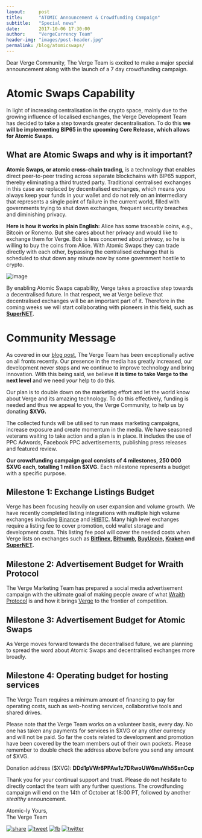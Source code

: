 ```yaml
---
layout:     post
title:      "ATOMIC Announcement & Crowdfunding Campaign"
subtitle:   "Special news"
date:       2017-10-06 17:30:00
author:     "VergeCurrency Team"
header-img: "images/post-header.jpg"
permalink: /blog/atomicswaps/
---
```


Dear Verge Community,
The Verge Team is excited to make a major special announcement along with the launch of a 7 day crowdfunding campaign.

Atomic Swaps Capability
=====================

In light of increasing centralisation in the crypto space, mainly due to the growing influence of localised exchanges, the Verge Development Team has decided to take a step towards greater decentralisation. To do this **we will be implementing BIP65 in the upcoming Core Release, which allows for Atomic Swaps.**

What are Atomic Swaps and why is it important?
------------------------

**Atomic Swaps, or atomic cross-chain trading,** is a technology that enables direct peer-to-peer trading across separate blockchains with BIP65 support, thereby eliminating a third trusted party. Traditional centralised exchanges in this case are replaced by decentralised exchanges, which means you always keep your funds in your wallet and do not rely on an intermediary that represents a single point of failure in the current world, filled with governments trying to shut down exchanges, frequent security breaches and diminishing privacy.

**Here is how it works in plain English:**
Alice has some traceable coins, e.g., Bitcoin or Ronemo. But she cares about her privacy and would like to exchange them for Verge. Bob is less concerned about privacy, so he is willing to buy the coins from Alice. With Atomic Swaps they can trade directly with each other, bypassing the centralised exchange that is scheduled to shut down any minute now by some government hostile to crypto.

![image]({{site.baseUrl}}/images/atomicswaps.png)

By enabling Atomic Swaps capability, Verge takes a proactive step towards a decentralised future. In that respect, we at Verge believe that decentralised exchanges will be an important part of it. Therefore in the coming weeks we will start collaborating with pioneers in this field, such as **[SuperNET](https://www.supernet.org/)**.

Community Message
============================

As covered in our [blog post](https://medium.com/verge-currency-xvg/september-overview-the-roadmap-update-bde7943b46ea), The Verge Team has been exceptionally active on all fronts recently. Our presence in the media has greatly increased, our development never stops and we continue to improve technology and bring innovation. With this being said, we believe **it is time to take Verge to the next level** and we need *your* help to do this.

Our plan is to double down on the marketing effort and let the world know about Verge and its amazing technology. To do this effectively, funding is needed and thus we appeal to you, the Verge Community, to help us by donating **$XVG.**

The collected funds will be utilised to run mass marketing campaigns, increase exposure and create momentum in the media. We have seasoned veterans waiting to take action and a plan is in place. It includes the use of PPC Adwords, Facebook PPC advertisements, publishing press releases and featured review.

**Our crowdfunding campaign goal consists of 4 milestones, 250 000 $XVG each, totalling 1 million $XVG.** Each milestone represents a budget with a specific purpose.

Milestone 1: Exchange Listings Budget
----------------------------

Verge has been focusing heavily on user expansion and volume growth. We have recently completed listing integrations with multiple high volume exchanges including [Binance](https://www.binance.com/) and [HitBTC](https://hitbtc.com/). Many high level exchanges require a listing fee to cover promotion, cold wallet storage and development costs. This listing fee pool will cover the needed costs when Verge lists on exchanges such as **[Bitfinex](https://www.bitfinex.com/), [Bithumb](https://www.bithumb.com/), [BuyUcoin](http://buyucoin/), [Kraken](https://www.kraken.com/) and [SuperNET](https://www.supernet.org/).**

Milestone 2: Advertisement Budget for Wraith Protocol
----------------------

The Verge Marketing Team has prepared a social media advertisement campaign with the ultimate goal of making people aware of what [Wraith Protocol](https://www.youtube.com/watch?v=Yj8AskTpra0) is and how it brings [Verge](https://vergecurrency.com/) to the frontier of competition.

Milestone 3: Advertisement Budget for Atomic Swaps
--------------------

As Verge moves forward towards the decentralised future, we are planning to spread the word about Atomic Swaps and decentralised exchanges more broadly.

Milestone 4: Operating budget for hosting services
--------------------------

The Verge Team requires a minimum amount of financing to pay for operating costs, such as web-hosting services, collaborative tools and shared drives.

Please note that the Verge Team works on a volunteer basis, every day.
No one has taken any payments for services in $XVG or any other currency and will not be paid. So far the costs related to development and promotion have been covered by the team members out of their own pockets.
Please remember to double check the address above before you send any amount of $XVG.

Donation address ($XVG):
**DDd1pVWr8PPAw1z7DRwoUW6maWh5SsnCcp**

Thank you for your continual support and trust. Please do not hesitate to directly contact the team with any further questions.
The crowdfunding campaign will end on the 14th of October at 18:00 PT, followed by another *stealthy* announcement.

Atomic-ly Yours,  
The Verge Team

[![share](https://i.imgur.com/SY8iIIo.png)](https://www.facebook.com/sharer/sharer.php?u=https%3A//medium.com/verge-currency-xvg/atomic-announcement-crowdfunding-campaign-3173d1a8473d) [![tweet](https://i.imgur.com/GaU3g0i.png)](https://twitter.com/home?status=%23Verge%20Supporting%20Atomic%20Swaps%3A%20https%3A//goo.gl/uSfpgn%0A%23VergeNews%20%23XVG%20%23privacy%20%23crypto%20%20%23cryptocurrency%20%23altcoins)
[![fb](https://i.imgur.com/GUcvbwS.png)](https://www.facebook.com/VERGEcurrency/) [![twitter](https://i.imgur.com/XIYm5p4.png)](https://twitter.com/vergecurrency)
